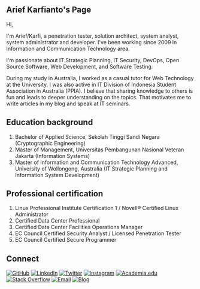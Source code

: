 ## Arief Karfianto's Page

Hi, 

I'm Arief/Karfi, a penetration tester, solution architect, system analyst, system administrator and developer. I've been working since 2009 in Information and Communication Technology area. 

I'm passionate about IT Strategic Planning, IT Security, DevOps, Open Source Software, Web Development, and Software Testing.

During my study in Australia, I worked as a casual tutor for Web Technology at the University. I was also active in IT Division of Indonesia Student Association in Australia (PPIA). I believe that sharing knowledge to others is fun and leads to deeper understanding on the topics. That motivates me to write articles in my blog and speak at IT seminars.

## Education background

1. Bachelor of Applied Science, Sekolah Tinggi Sandi Negara (Cryptographic Engineering)
2. Master of Management, Universitas Pembangunan Nasional Veteran Jakarta (Information Systems)
3. Master of Information and Communication Technology Advanced, University of Wollongong, Australia (IT Strategic Planning and Information System Development)

## Professional certification

1. Linux Professional Institute Certification 1 / Novell® Certified Linux Administrator
2. Certified Data Center Professional
3. Certified Data Center Facilities Operations Manager
4. EC Council Certified Security Analyst / Licensed Penetration Tester
5. EC Council Certified Secure Programmer

## Connect
[![GitHub](https://img.shields.io/badge/-GitHub-181717?style=flat&logo=github)](https://github.com/karfianto)
[![LinkedIn](https://img.shields.io/badge/-LinkedIn-0077B5?style=flat&logo=linkedin&logoColor=white)](https://www.linkedin.com/in/karfi/)
[![Twitter](https://img.shields.io/badge/-Twitter-1DA1F2?style=flat&logo=twitter&logoColor=white)](https://twitter.com/karfianto)
[![Instagram](https://img.shields.io/badge/-Instagram-E4405F?style=flat&logo=instagram&logoColor=white)](https://www.instagram.com/karfianto/)
[![Academia.edu](https://img.shields.io/badge/-Academia.edu-8B0000?style=flat&logo=academia&logoColor=white)](https://uow.academia.edu/karfianto)
[![Stack Overflow](https://img.shields.io/badge/-Stack%20Overflow-FE7A16?style=flat&logo=stack-overflow&logoColor=white)](https://stackoverflow.com/users/4557260/arief-karfianto)
[![Email](https://img.shields.io/badge/Email-D14836?style=flat-square&logo=Gmail&logoColor=white)](mailto:karfi@ictlab.org)
[![Blog](https://img.shields.io/badge/-WordPress-181717?style=flat&logo=wordpress)](https://karfianto.wordpress.com)

